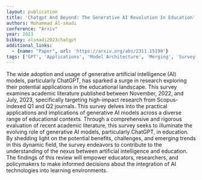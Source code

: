 ```yaml
---
layout: publication
title: 'Chatgpt And Beyond: The Generative AI Revolution In Education'
authors: Mohammad Al-smadi
conference: "Arxiv"
year: 2023
bibkey: alsmadi2023chatgpt
additional_links:
  - {name: "Paper", url: 'https://arxiv.org/abs/2311.15198'}
tags: ['GPT', 'Applications', 'Model Architecture', 'Merging', 'Survey Paper', 'Reinforcement Learning']
---
```

The wide adoption and usage of generative artificial intelligence (AI)
models, particularly ChatGPT, has sparked a surge in research exploring their
potential applications in the educational landscape. This survey examines
academic literature published between November, 2022, and July, 2023,
specifically targeting high-impact research from Scopus-indexed Q1 and Q2
journals. This survey delves into the practical applications and implications
of generative AI models across a diverse range of educational contexts. Through
a comprehensive and rigorous evaluation of recent academic literature, this
survey seeks to illuminate the evolving role of generative AI models,
particularly ChatGPT, in education. By shedding light on the potential
benefits, challenges, and emerging trends in this dynamic field, the survey
endeavors to contribute to the understanding of the nexus between artificial
intelligence and education. The findings of this review will empower educators,
researchers, and policymakers to make informed decisions about the integration
of AI technologies into learning environments.
